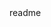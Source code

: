 <snippet>
  <content><![CDATA[
# ${1:Portfolio Projects}
SQL Data Exploration - COVID-19 Dataset
SQL Data Cleaning    - Nashville Housing Dataset   
## Installation
Subscription/Installation Of MS Office 365 (For MS Excel) &
MS SQL Server Management Studio 18
## Usage
Exploration Of COVID-19 Vaccinations & Deaths Rate (Year 2020-2023)
Cleaning (Removing & Reformatting) Nashville Housing Records
## Contributing
1. Fork the repo
2. Create feature branch :
3. Commit changes:
4. Push to the branch:
5. Submit a pull request
## History
Data Analyst Bootcamp 2023
## Credits
Alex Freberg 
Analytics Manager| 
YouTube - Alex The Analyst
## License
LICENSE.md
]]></content>
  <tabTrigger>readme</tabTrigger>
</snippet>
